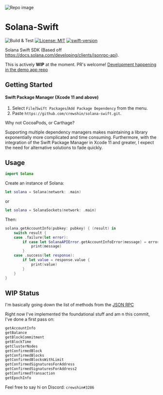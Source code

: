 ![Repo image](https://github.com/crewshin/solana-swift/blob/main/Resources/Logo.png)

# Solana-Swift

![Build & Test](https://github.com/crewshin/solana-swift/actions/workflows/build.yml/badge.svg)
[![License: MIT](https://img.shields.io/badge/License-MIT-brightgreen.svg)](https://github.com/crewshin/solana-swift/blob/main/LICENSE)
[![swift-version](https://img.shields.io/badge/swift-5.1-brightgreen.svg)](https://github.com/apple/swift)

Solana Swift SDK (Based off https://docs.solana.com/developing/clients/jsonrpc-api).

This is actively **WIP** at the moment. PR's welcome! [Development happening in the demo app repo](https://github.com/crewshin/solana-swift-demo-app)


## Getting Started

#### Swift Package Manager (Xcode 11 and above)
1. Select `File`/`Swift Packages`/`Add Package Dependency` from the menu.
2. Paste `https://github.com/crewshin/solana-swift.git`.

Why not CocoaPods, or Carthage?

Supporting multiple dependency managers makes maintaining a library exponentially more complicated and time consuming. Furthermore, with the integration of the Swift Package Manager in Xcode 11 and greater, I expect the need for alternative solutions to fade quickly.


## Usage

```swift
import Solana
```


Create an instance of Solana:

```swift
let solana = Solana(network: .main)
```

or 

```swift
let solana = SolanaSockets(network: .main)
```

Then:

```swift
solana.getAccountInfo(pubkey: pubkey) { (result) in
    switch result {
    case .failure(let error):
        if case let SolanaAPIError.getAccountInfoError(message) = error {
            print(message)
        }
    case .success(let response):
        if let value = response.value {
            print(value)
        }
    }
}

```



## WIP Status

I'm basically going down the list of methods from the [JSON RPC](https://docs.solana.com/developing/clients/jsonrpc-api#methods)

Right now I've implemented the foundational stuff and am n this commit, I've done a first pass on:

```swift
getAccountInfo
getBalance
getBlockCommitment
getBlockTime
getClusterNodes
getConfirmedBlock
getConfirmedBlocks
getConfirmedBlocksWithLimit
getConfirmedSignaturesForAddress
getConfirmedSignaturesForAddress2
getConfirmedTransaction
getEpochInfo
```


Feel free to say hi on Discord: `crewshin#3286`

